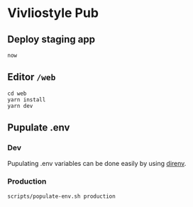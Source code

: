 # Vivliostyle Pub

## Deploy staging app

```shell
now
```

## Editor `/web`

```shell
cd web
yarn install
yarn dev
```

## Pupulate .env

### Dev

Pupulating .env variables can be done easily by using [direnv](https://direnv.net/).

### Production

```
scripts/populate-env.sh production
```
